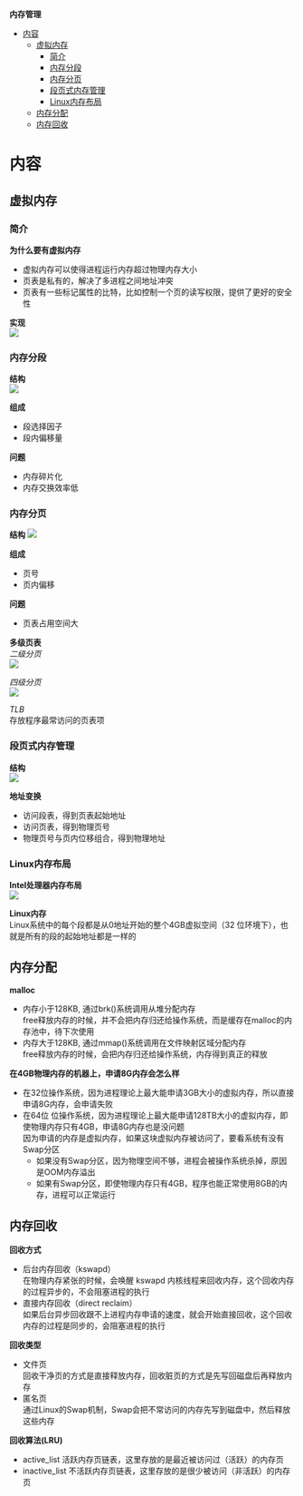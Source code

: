 **内存管理**
- [内容](#内容)
  - [虚拟内存](#虚拟内存)
    - [简介](#简介)
    - [内存分段](#内存分段)
    - [内存分页](#内存分页)
    - [段页式内存管理](#段页式内存管理)
    - [Linux内存布局](#linux内存布局)
  - [内存分配](#内存分配)
  - [内存回收](#内存回收)

# 内容 #
## 虚拟内存 ##
### 简介 ###
**为什么要有虚拟内存**  
- 虚拟内存可以使得进程运行内存超过物理内存大小
- 页表是私有的，解决了多进程之间地址冲突
- 页表有一些标记属性的比特，比如控制一个页的读写权限，提供了更好的安全性

**实现**  
![](./images/virtual_memory.webp)

### 内存分段 ###  
**结构**  
![](./images/memorty_segment.webp)

**组成**  
- 段选择因子
- 段内偏移量

**问题**  
- 内存碎片化
- 内存交换效率低

### 内存分页 ###
**结构**
![](./images/memory_page.webp)

**组成**  
- 页号
- 页内偏移

**问题**  
- 页表占用空间大
 
**多级页表**  
*二级分页*  
![](./images/two_page_table.webp)

*四级分页*  
![](./images/four_page_table.webp)

*TLB*  
存放程序最常访问的页表项

### 段页式内存管理 ###
**结构**  
![](./images/memory_segment_page.webp)

**地址变换**
- 访问段表，得到页表起始地址
- 访问页表，得到物理页号
- 物理页号与页内位移组合，得到物理地址

### Linux内存布局 ###
**Intel处理器内存布局**  
![](./images/memory_intel.webp)

**Linux内存**  
Linux系统中的每个段都是从0地址开始的整个4GB虚拟空间（32 位环境下），也就是所有的段的起始地址都是一样的

## 内存分配 ##
**malloc**  
- 内存小于128KB, 通过brk()系统调用从堆分配内存  
  free释放内存的时候，并不会把内存归还给操作系统，而是缓存在malloc的内存池中，待下次使用   
- 内存大于128KB, 通过mmap()系统调用在文件映射区域分配内存  
  free释放内存的时候，会把内存归还给操作系统，内存得到真正的释放  

**在4GB物理内存的机器上，申请8G内存会怎么样**  
- 在32位操作系统，因为进程理论上最大能申请3GB大小的虚拟内存，所以直接申请8G内存，会申请失败
- 在64位 位操作系统，因为进程理论上最大能申请128TB大小的虚拟内存，即使物理内存只有4GB，申请8G内存也是没问题  
  因为申请的内存是虚拟内存，如果这块虚拟内存被访问了，要看系统有没有Swap分区  
  - 如果没有Swap分区，因为物理空间不够，进程会被操作系统杀掉，原因是OOM内存溢出
  - 如果有Swap分区，即使物理内存只有4GB，程序也能正常使用8GB的内存，进程可以正常运行

## 内存回收 ##
**回收方式**  
- 后台内存回收（kswapd）  
  在物理内存紧张的时候，会唤醒 kswapd 内核线程来回收内存，这个回收内存的过程异步的，不会阻塞进程的执行  
- 直接内存回收（direct reclaim）  
  如果后台异步回收跟不上进程内存申请的速度，就会开始直接回收，这个回收内存的过程是同步的，会阻塞进程的执行  

**回收类型**  
- 文件页  
  回收干净页的方式是直接释放内存，回收脏页的方式是先写回磁盘后再释放内存
- 匿名页  
  通过Linux的Swap机制，Swap会把不常访问的内存先写到磁盘中，然后释放这些内存

**回收算法(LRU)**  
- active_list 活跃内存页链表，这里存放的是最近被访问过（活跃）的内存页  
- inactive_list 不活跃内存页链表，这里存放的是很少被访问（非活跃）的内存页  